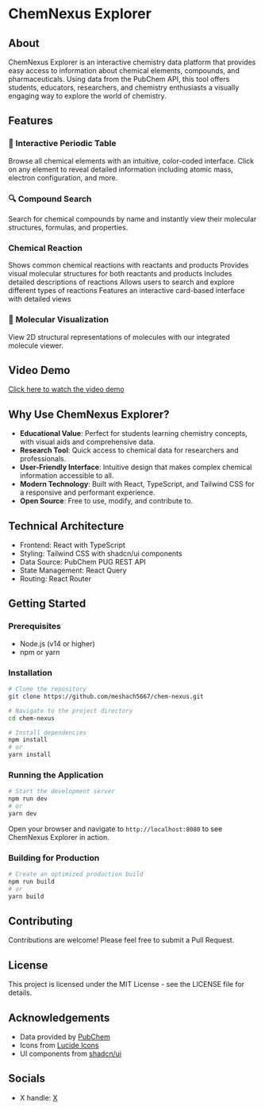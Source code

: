 # ChemNexus Explorer

## About

ChemNexus Explorer is an interactive chemistry data platform that provides easy access to information about chemical elements, compounds, and pharmaceuticals. Using data from the PubChem API, this tool offers students, educators, researchers, and chemistry enthusiasts a visually engaging way to explore the world of chemistry.


## Features

### 🧪 Interactive Periodic Table
Browse all chemical elements with an intuitive, color-coded interface. Click on any element to reveal detailed information including atomic mass, electron configuration, and more.

### 🔍 Compound Search
Search for chemical compounds by name and instantly view their molecular structures, formulas, and properties.

### Chemical Reaction
Shows common chemical reactions with reactants and products
Provides visual molecular structures for both reactants and products
Includes detailed descriptions of reactions
Allows users to search and explore different types of reactions
Features an interactive card-based interface with detailed views

### 🧬 Molecular Visualization
View 2D structural representations of molecules with our integrated molecule viewer.

## Video Demo

[Click here to watch the video demo]()

## Why Use ChemNexus Explorer?

- **Educational Value**: Perfect for students learning chemistry concepts, with visual aids and comprehensive data.
- **Research Tool**: Quick access to chemical data for researchers and professionals.
- **User-Friendly Interface**: Intuitive design that makes complex chemical information accessible to all.
- **Modern Technology**: Built with React, TypeScript, and Tailwind CSS for a responsive and performant experience.
- **Open Source**: Free to use, modify, and contribute to.

## Technical Architecture

- Frontend: React with TypeScript
- Styling: Tailwind CSS with shadcn/ui components
- Data Source: PubChem PUG REST API
- State Management: React Query
- Routing: React Router

## Getting Started

### Prerequisites

- Node.js (v14 or higher)
- npm or yarn

### Installation

```bash
# Clone the repository
git clone https://github.com/meshach5667/chem-nexus.git

# Navigate to the project directory
cd chem-nexus

# Install dependencies
npm install
# or
yarn install
```

### Running the Application

```bash
# Start the development server
npm run dev
# or
yarn dev
```

Open your browser and navigate to `http://localhost:8080` to see ChemNexus Explorer in action.

### Building for Production

```bash
# Create an optimized production build
npm run build
# or
yarn build
```

## Contributing

Contributions are welcome! Please feel free to submit a Pull Request.

## License

This project is licensed under the MIT License - see the LICENSE file for details.

## Acknowledgements

- Data provided by [PubChem](https://pubchem.ncbi.nlm.nih.gov/)
- Icons from [Lucide Icons](https://lucide.dev/)
- UI components from [shadcn/ui](https://ui.shadcn.com/)

## Socials

- X handle: [X](https://x.com/MeshachZakumi)

